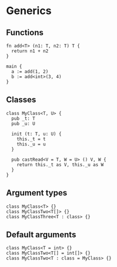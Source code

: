 # Generics

## Functions
```the
fn add<T> (n1: T, n2: T) T {
  return n1 + n2
}

main {
  a := add(1, 2)
  b := add<int>(3, 4)
}
```

## Classes
```the
class MyClass<T, U> {
  pub _t: T
  pub _u: U

  init (t: T, u: U) {
    this._t = t
    this._u = u
  }

  pub castRead<V = T, W = U> () V, W {
    return this._t as V, this._u as W
  }
}
```

## Argument types
```the
class MyClass<T> {}
class MyClassTwo<T[]> {}
class MyClassThree<T : class> {}
```

## Default arguments
```the
class MyClass<T = int> {}
class MyClassTwo<T[] = int[]> {}
class MyClassTwo<T : class = MyClass> {}
```
